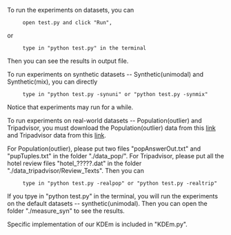 To run the experiments on datasets, you can 

         open test.py and click "Run", 
         
or

         type in "python test.py" in the terminal
         
Then you can see the results in output file. 

To run experiments on synthetic datasets -- Synthetic(unimodal) and Synthetic(mix), you can directly 

         type in "python test.py -synuni" or "python test.py -synmix"

Notice that experiments may run for a while.

To run experiments on real-world datasets -- Population(outlier) and Tripadvisor, you must download the Population(outlier) data from this [link](http://cogcomp.cs.illinois.edu/page/resource_view/16) and Tripadvisor data from this [link](http://times.cs.uiuc.edu/~wang296/Data/).

For Population(outlier), please put two files "popAnswerOut.txt" and "pupTuples.txt" in the folder "./data\_pop/". For Tripadvisor, please put all the hotel review files "hotel\_?????.dat" in the folder "./data\_tripadvisor/Review\_Texts". Then you can

         type in "python test.py -realpop" or "python test.py -realtrip"

If you tpye in "python test.py" in the terminal, you will run the experiments on the default datasets -- synthetic(unimodal). Then you can open the folder "./measure_syn" to see the results.

Specific implementation of our KDEm is included in "KDEm.py".